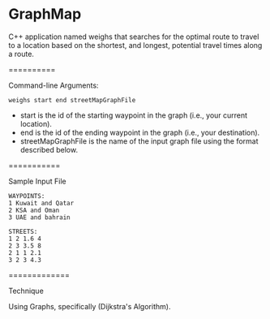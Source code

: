 GraphMap
==========

C++ application named weighs that searches for the optimal route to travel to a location based on the shortest, and longest, potential travel times along a route.

==========

Command-line Arguments: 

	weighs start end streetMapGraphFile 

- start is the id of the starting waypoint in the graph (i.e., your current location). 
- end is the id of the ending waypoint in the graph (i.e., your destination). 
- streetMapGraphFile is the name of the input graph file using the format described below.

===========

Sample Input File

	WAYPOINTS:
	1 Kuwait and Qatar
	2 KSA and Oman
	3 UAE and bahrain

	STREETS:
	1 2 1.6 4
	2 3 3.5 8
	2 1 1 2.1
	3 2 3 4.3

=============

Technique 

Using Graphs, specifically (Dijkstra's Algorithm). 



